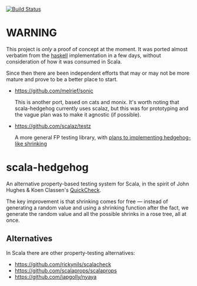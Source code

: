 [![Build Status](https://travis-ci.org/hedgehogqa/scala-hedgehog.svg?branch=master)](https://travis-ci.org/hedgehogqa/scala-hedgehog)

# WARNING

This project is _only_ a proof of concept at the moment. It was ported
almost verbatim from the [haskell](https://github.com/hedgehogqa/haskell-hedgehog)
implementation in a few days, without consideration of how it was consumed
in Scala.

Since then there are been independent efforts that may or may not be more
mature and prove to be a better place to start.

- https://github.com/melrief/sonic

  This is another port, based on cats and monix.
  It's worth noting that scala-hedgehog currently uses scalaz, but this was
  for prototyping and the vague plan was to make it agnostic (if possible).

- https://github.com/scalaz/testz

  A more general FP testing library, with
  [plans to implementing hedgehog-like shrinking](https://github.com/scalaz/testz/issues/5)


# scala-hedgehog

An alternative property-based testing system for Scala, in the spirit of John
Hughes & Koen Classen's [QuickCheck](https://web.archive.org/web/20160319204559/http://www.cs.tufts.edu/~nr/cs257/archive/john-hughes/quick.pdf).

The key improvement is that shrinking comes for free — instead of generating
a random value and using a shrinking function after the fact, we generate the
random value and all the possible shrinks in a rose tree, all at once.

## Alternatives

In Scala there are other property-testing alternatives:

- https://github.com/rickynils/scalacheck
- https://github.com/scalaprops/scalaprops
- https://github.com/japgolly/nyaya
